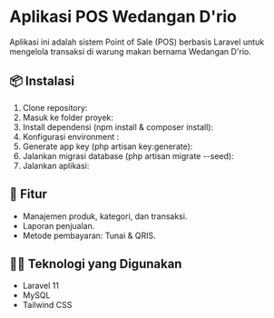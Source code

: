 # Aplikasi POS Wedangan D'rio

Aplikasi ini adalah sistem Point of Sale (POS) berbasis Laravel untuk mengelola transaksi di warung makan bernama Wedangan D'rio.

## 📦 Instalasi

1. Clone repository:
2. Masuk ke folder proyek:
3. Install dependensi (npm install & composer install):
4. Konfigurasi environment :
5. Generate app key (php artisan key:generate):
6. Jalankan migrasi database (php artisan migrate --seed):
7. Jalankan aplikasi:


## 📜 Fitur

- Manajemen produk, kategori, dan transaksi.
- Laporan penjualan.
- Metode pembayaran: Tunai & QRIS.

## 👨‍💻 Teknologi yang Digunakan

- Laravel 11
- MySQL
- Tailwind CSS

